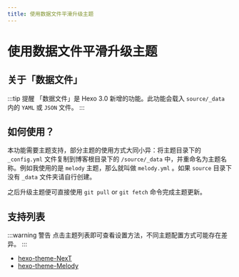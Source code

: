 ```yaml
---
title: 使用数据文件平滑升级主题
---
```


# 使用数据文件平滑升级主题 <Badge text="MoshiYeap"/> <Badge text="Finish"/>

## 关于「数据文件」

:::tip 提醒
「数据文件」是 Hexo 3.0 新增的功能。此功能会载入 `source/_data` 内的 `YAML` 或 `JSON` 文件。
:::

## 如何使用？

本功能需要主题支持，部分主题的使用方式大同小异：将主题目录下的 `_config.yml` 文件复制到博客根目录下的 `/source/_data` 中，并重命名为主题名称。例如我使用的是 `melody` 主题，那么就叫做 `melody.yml` 。如果 `source` 目录下没有 `_data` 文件夹请自行创建。

之后升级主题便可直接使用 `git pull` or `git fetch` 命令完成主题更新。

## 支持列表

:::warning 警告
点击主题列表即可查看设置方法，不同主题配置方式可能存在差异。
:::

- [hexo-theme-NexT](https://github.com/theme-next/hexo-theme-next/blob/master/docs/zh-CN/DATA-FILES.md)
- [hexo-theme-Melody](https://molunerfinn.com/hexo-theme-melody-doc/#/zh-Hans/quick-start?id=%E8%AE%BE%E7%BD%AE)